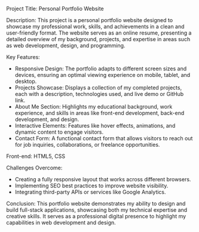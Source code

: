 

Project Title: Personal Portfolio Website

Description:
This project is a personal portfolio website designed to showcase my professional work, skills, and achievements in a clean and user-friendly format. The website serves as an online resume, presenting a detailed overview of my background, projects, and expertise in areas such as web development, design, and programming.

Key Features:
- Responsive Design: The portfolio adapts to different screen sizes and devices, ensuring an optimal viewing experience on mobile, tablet, and desktop.
- Projects Showcase:  Displays a collection of my completed projects, each with a description, technologies used, and live demo or GitHub link.
- About Me Section: Highlights my educational background, work experience, and skills in areas like front-end development, back-end development, and design.
- Interactive Elements: Features like hover effects, animations, and dynamic content to engage visitors.
- Contact Form: A functional contact form that allows visitors to reach out for job inquiries, collaborations, or freelance opportunities.

Front-end: HTML5, CSS



Challenges Overcome:
- Creating a fully responsive layout that works across different browsers.
- Implementing SEO best practices to improve website visibility.
- Integrating third-party APIs or services like Google Analytics.

Conclusion:
This portfolio website demonstrates my ability to design and build full-stack applications, showcasing both my technical expertise and creative skills. It serves as a professional digital presence to highlight my capabilities in web development and design. 

